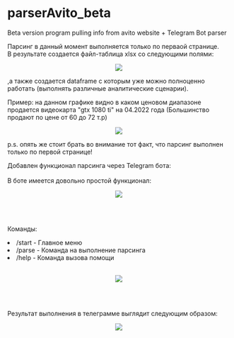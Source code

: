 # parserAvito_beta
Beta version program pulling info from avito website + Telegram Bot parser

Парсинг в данный момент выполняется только по перваой странице. <br>
В результате создается файл-таблица xlsx со следующими полями: 

<p align="center"><img src='https://user-images.githubusercontent.com/63307876/161378358-6310137b-977a-45f5-a07d-80e7fc8e20a5.png'></p>

,а также создается dataframe с которым уже можно полноценно работать (выполнять различные аналитические сценарии).

Пример: на данном графике видно в каком ценовом диапазоне продается видеокарта "gtx 1080 ti" на 04.2022 года
(Большинство продают по цене от 60 до 72 т.р)
  
<p align="center"><img src='https://user-images.githubusercontent.com/63307876/161378440-5018e715-a700-4af6-81f8-73c26a150ed1.png'></p>

p.s. опять же стоит брать во внимание тот факт, что парсинг выполнен только по первой странице!

Добавлен функционал парсинга через Telegram бота:<br>
<br>В боте имеется довольно простой функционал:<br>
<p align="center"><img src='https://user-images.githubusercontent.com/63307876/161594512-c864711a-f338-4beb-a1b0-54ace4d5c399.png'></p><br>

<br>Команды:<br>
<li>/start - Главное меню </li>
<li>/parse - Команда на выполнение парсинга</li>
<li>/help - Команда вызова помощи</li><br>

<p align="center"><img src='https://user-images.githubusercontent.com/63307876/161595098-5d5c177d-95fe-4704-914a-7f195c3363b1.png'></p><br>

<br>Результат выполнения в телеграмме выглядит следующим образом:<br>
<p align="center"><img src='https://user-images.githubusercontent.com/63307876/161594319-5d414c0f-a2b1-4d27-bb91-9e79bfa9c602.png'></p><br>
